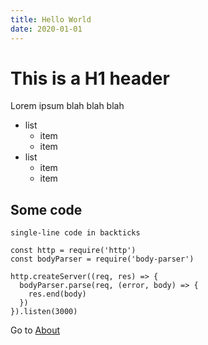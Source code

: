 ```yaml
---
title: Hello World
date: 2020-01-01
---
```


# This is a H1 header

Lorem ipsum blah blah blah


- list
  - item
  - item
- list
  - item
  - item

## Some code

`single-line code in backticks`

```js[server.js]
const http = require('http')
const bodyParser = require('body-parser')

http.createServer((req, res) => {
  bodyParser.parse(req, (error, body) => {
    res.end(body)
  })
}).listen(3000)
```

Go to [About](/about)
